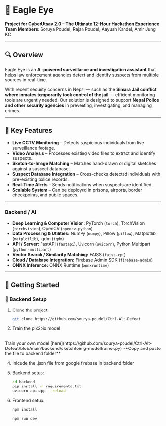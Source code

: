 # 🚨 Eagle Eye

**Project for CyberUtsav 2.0 – The Ultimate 12-Hour Hackathon Experience**  
**Team Members:** Soruya Poudel, Rajan Poudel, Aayush Kandel, Amir Jung KC  

---

## 🔍 Overview  
Eagle Eye is an **AI-powered surveillance and investigation assistant** that helps law enforcement agencies detect and identify suspects from multiple sources in real-time.  

With recent security concerns in Nepal — such as the **Simara Jail conflict where inmates temporarily took control of the jail** — efficient monitoring tools are urgently needed. Our solution is designed to support **Nepal Police and other security agencies** in preventing, investigating, and managing crimes.  

---

## 🎯 Key Features  
- **Live CCTV Monitoring** – Detects suspicious individuals from live surveillance footage.  
- **Video Analysis** – Processes existing video files to extract and identify suspects.  
- **Sketch-to-Image Matching** – Matches hand-drawn or digital sketches against a suspect database.  
- **Suspect Database Integration** – Cross-checks detected individuals with pre-existing police records.  
- **Real-Time Alerts** – Sends notifications when suspects are identified.  
- **Scalable System** – Can be deployed in prisons, airports, border checkpoints, and public spaces.  

---

### Backend / AI
- **Deep Learning & Computer Vision:** PyTorch (`torch`), TorchVision (`torchvision`), OpenCV (`opencv-python`)  
- **Data Processing & Utilities:** NumPy (`numpy`), Pillow (`pillow`), Matplotlib (`matplotlib`), tqdm (`tqdm`)  
- **API / Server:** FastAPI (`fastapi`), Uvicorn (`uvicorn`), Python Multipart (`python-multipart`)  
- **Vector Search / Similarity Matching:** FAISS (`faiss-cpu`)  
- **Cloud / Database Integration:** Firebase Admin SDK (`firebase-admin`)  
- **ONNX Inference:** ONNX Runtime (`onnxruntime`)  

---

## 🚀 Getting Started  

### 🔧 Backend Setup  
1. Clone the project:  
   ```bash
   git clone https://github.com/sourya-poudel/Ctrl-Alt-Defeat
2. Train the pix2pix model
<br/>
Train your own model [here](https://github.com/sourya-poudel/Ctrl-Alt-Defeat/blob/main/backend/sketchtoimg-modeltrainer.py)
**Copy and paste the file to backend folder**

4. Inlcude the .json file from google firebase in backend folder
   
5. Backend setup:
   ```bash
   cd backend
   pip install -r requirements.txt
   uvicorn api:app --reload

6. Frontend setup:
   ```bash
   npm install

   npm run dev

